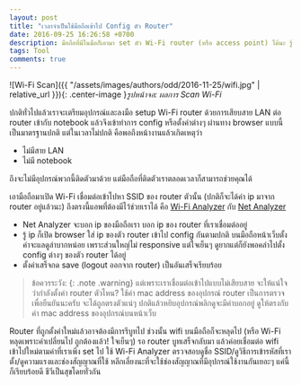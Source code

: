 ```yaml
---
layout: post
title: "เวลาจำเป็นใช้มือถือเข้าไป Config ตัว Router"
date: 2016-09-25 16:26:58 +0700
description: มือถือที่มีในมือก็เอามา set ตัว Wi-Fi router (หรือ access point) ได้นะ รู้ยัง?
tags: Tool
comments: true
---
```

![Wi-Fi Scan]({{ "/assets/images/authors/odd/2016-11-25/wifi.jpg" | relative_url }}){: .center-image }*รูปหน้าจอ: ผลการ Scan Wi-Fi*

ปกติทั่วไปแล้วเราจะเตรียมอุปกรณ์และลงมือ setup Wi-Fi router ด้วยการเสียบสาย LAN ต่อ router เข้ากับ notebook แล้วจึงเข้าทำการ config หรือตั้งค่าต่างๆ ผ่านทาง browser แบบนี้เป็นมาตรฐานปกติ แต่ในเวลาไม่ปกติ คือพอถึงหน้างานแล้วเกิดเหตุว่า
- ไม่มีสาย LAN
- ไม่มี notebook

ถึงจะไม่มีอุปกรณ์พวกนี้ติดตัวมาด้วย แต่มือถือที่ติดตัวเราตลอดเวลาก็สามารถช่วยคุณได้

เอามือถือมาเปิด Wi-Fi เชื่อมต่อเข้าไปหา SSID ของ router ตัวนั้น (ปกติก็จะได้ค่า ip มาจาก router อยู่แล้วนะ) ถึงตรงนี้แอพที่ต้องมีไว้ช่วยเราได้ คือ [Wi-Fi Analyzer](https://play.google.com/store/apps/details?id=com.farproc.wifi.analyzer&hl=en) กับ [Net Analyzer](https://play.google.com/store/apps/details?id=net.techet.netanalyzerlite.an&hl=en)

- Net Analyzer จะบอก ip ของมือถือเรา บอก ip ของ router ที่เราเชื่อมต่ออยู่
- รู้ ip ก็เปิด browser ใส่ ip ของตัว router เข้าไป config กันตามปกติ บนมือถือหน้าเว็บตั้งค่าจะแลดูลำบากหน่อย เพราะส่วนใหญ่ไม่ responsive แต่ใจเย็นๆ ดูยากแต่ก็ยังพอคลำไปตั้ง config ต่างๆ ของตัว router ได้อยู่
- ตั้งค่าเสร็จกด save (logout ออกจาก router) เป็นอันเสร็จเรียบร้อย

>ข้อควรระวัง:
{: .note .warning}
>แต่เพราะเราเชื่อมต่อเข้าไปแบบไม่เสียบสาย จะให้แน่ใจว่ากำลังตั้งค่า router ตัวไหน? ใช้ค่า mac address ของอุปกรณ์ router เป็นการตรวจเพื่อยืนยันนะครับ จะได้ถูกตรงตัวแน่ๆ ปกติแล้วหยิบอุปกรณ์พลิกดูจะมีค่าบอกอยู่ ดูให้ตรงกับค่า mac address ของอุปกรณ์บนหน้าเว็บ

Router ที่ถูกตั้งค่าใหม่แล้วอาจต้องมีการรีบูทไป ช่วงนั้น wifi บนมือถือก็จะหลุดไป (หรือ Wi-Fi หลุดเพราะค่าเปลี่ยนไป ถูกต้องแล้ว! ใจเย็นๆ) รอ router บูทเสร็จกลับมา แล้วค่อยเชื่อมต่อ wifi เข้าไปใหม่ตามค่าที่เราเพิ่ง set ไป ใช้ Wi-Fi Analyzer ตรวจสอบดูชื่อ SSID/ดูวิธีการเข้ารหัสที่เราตั้ง/ดูความแรงและช่องสัญญาณที่ใช้ หลีกเลี่ยงนะที่จะใช้ช่องสัญญาณที่มีอุปกรณ์ใช้งานกันเยอะๆ แค่นี้ก็เรียบร้อยดี ชีวีเป็นสุขโดยทั่วกัน
